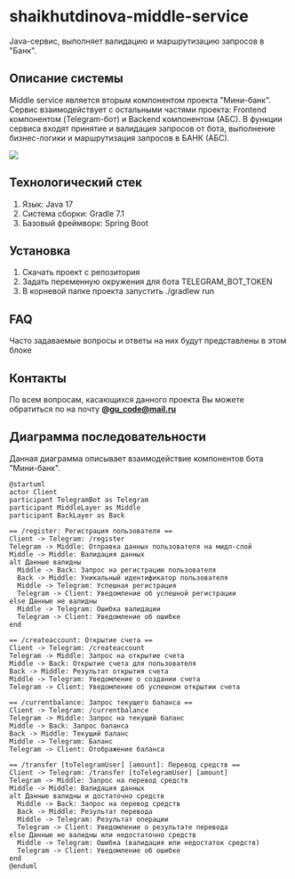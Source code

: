 # shaikhutdinova-middle-service
Java-cервис, выполняет валидацию и маршрутизацию запросов в "Банк".


## Описание системы

Middle service является вторым компонентом проекта "Мини-банк". Сервис взаимодействует с остальными частями проекта: Frontend компонентом (Telegram-бот) и Backend компонентом (АБС). В функции сервиса входят принятие и валидация запросов от бота, выполнение бизнес-логики и маршрутизация запросов в БАНК (АБС).

![](./assets/README-1716121059120.png)

##  Технологический стек

1. Язык: Java 17
2. Система сборки: Gradle 7.1
3. Базовый фреймворк: Spring Boot


## Установка

1. Скачать проект с репозитория
2. Задать переменную окружения для бота TELEGRAM_BOT_TOKEN
3. В корневой папке проекта  запустить ./gradlew run

## FAQ

Часто задаваемые вопросы и ответы на них будут представлены в этом блоке

## Контакты
По всем вопросам, касающихся данного проекта Вы можете обратиться по на почту **@gu_code@mail.ru**


## Диаграмма последовательности

Данная диаграмма описывает взаимодействие компонентов бота "Мини-банк".

```plantuml  
@startuml
actor Client
participant TelegramBot as Telegram
participant MiddleLayer as Middle
participant BackLayer as Back

== /register: Регистрация пользователя ==
Client -> Telegram: /register
Telegram -> Middle: Отправка данных пользователя на мидл-слой
Middle -> Middle: Валидация данных
alt Данные валидны
  Middle -> Back: Запрос на регистрацию пользователя
  Back -> Middle: Уникальный идентификатор пользователя
  Middle -> Telegram: Успешная регистрация
  Telegram -> Client: Уведомление об успешной регистрации
else Данные не валидны
  Middle -> Telegram: Ошибка валидации
  Telegram -> Client: Уведомление об ошибке
end

== /createaccount: Открытие счета ==
Client -> Telegram: /createaccount
Telegram -> Middle: Запрос на открытие счета
Middle -> Back: Открытие счета для пользователя
Back -> Middle: Результат открытия счета
Middle -> Telegram: Уведомление о создании счета
Telegram -> Client: Уведомление об успешном открытии счета

== /currentbalance: Запрос текущего баланса ==
Client -> Telegram: /currentbalance
Telegram -> Middle: Запрос на текущий баланс
Middle -> Back: Запрос баланса
Back -> Middle: Текущий баланс
Middle -> Telegram: Баланс
Telegram -> Client: Отображение баланса

== /transfer [toTelegramUser] [amount]: Перевод средств ==
Client -> Telegram: /transfer [toTelegramUser] [amount]
Telegram -> Middle: Запрос на перевод средств
Middle -> Middle: Валидация данных
alt Данные валидны и достаточно средств
  Middle -> Back: Запрос на перевод средств
  Back -> Middle: Результат перевода
  Middle -> Telegram: Результат операции
  Telegram -> Client: Уведомление о результате перевода
else Данные не валидны или недостаточно средств
  Middle -> Telegram: Ошибка (валидация или недостаток средств)
  Telegram -> Client: Уведомление об ошибке
end
@enduml


